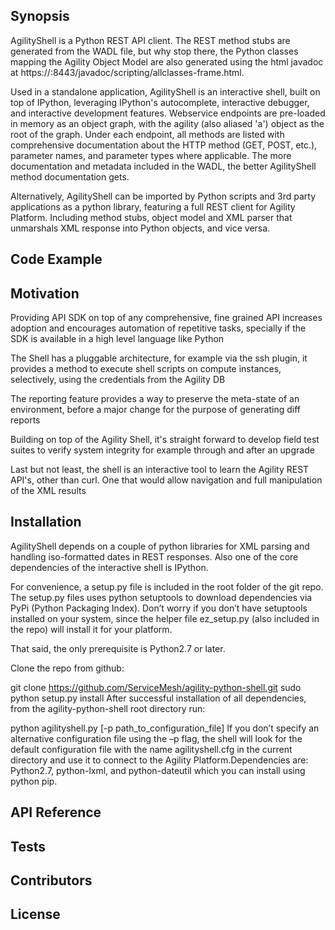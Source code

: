 ## Synopsis

AgilityShell is a Python REST API client. The REST method stubs are generated from the WADL file, but why stop there, the Python classes mapping the Agility Object Model are also generated using the html javadoc at https://<HOST>:8443/javadoc/scripting/allclasses-frame.html.

Used in a standalone application, AgilityShell is an interactive shell, built on top of IPython, leveraging IPython's autocomplete, interactive debugger, and interactive development features. Webservice endpoints are pre-loaded in memory as an object graph, with the agility (also aliased 'a') object as the root of the graph. Under each endpoint, all methods are listed with comprehensive documentation about the HTTP method (GET, POST, etc.), parameter names, and parameter types where applicable. The more documentation and metadata included in the WADL, the better AgilityShell method documentation gets.

Alternatively, AgilityShell can be imported by Python scripts and 3rd party applications as a python library, featuring a full REST client for Agility Platform. Including method stubs, object model and XML parser that unmarshals XML response into Python objects, and vice versa.


## Code Example


## Motivation

Providing API SDK on top of any comprehensive, fine grained API increases adoption and encourages automation of repetitive tasks, specially if the SDK is available in a high level language like Python

The Shell has a pluggable architecture, for example via the ssh plugin, it provides a method to execute shell scripts on compute instances, selectively, using the credentials from the Agility DB

The reporting feature provides a way to preserve the meta-state of an environment, before a major change for the purpose of generating diff reports

Building on top of the Agility Shell, it's straight forward to develop field test suites to verify system integrity for example through and after an upgrade

Last but not least, the shell is an interactive tool to learn the Agility REST API's, other than curl. One that would allow navigation and  full manipulation of the XML results

## Installation

AgilityShell depends on a couple of python libraries for XML parsing and handling iso-formatted dates in REST responses. Also one of the core dependencies of the interactive shell is IPython.

For convenience, a setup.py file is included in the root folder of the git repo. The setup.py files uses python setuptools to download dependencies via PyPi (Python Packaging Index). Don’t worry if you don’t have setuptools installed on your system, since the helper file ez_setup.py (also included in the repo) will install it for your platform.

That said, the only prerequisite is Python2.7 or later.

Clone the repo from github:

git clone https://github.com/ServiceMesh/agility-python-shell.git
sudo python setup.py install
After successful installation of all dependencies, from the agility-python-shell root directory run:

python agilityshell.py [-p path_to_configuration_file]
If you don’t specify an alternative configuration file using the –p flag, the shell will look for the default configuration file with the name agilityshell.cfg in the current directory and use it to connect to the Agility Platform.Dependencies are: Python2.7, python-lxml, and python-dateutil which you can install using python pip.

## API Reference


## Tests


## Contributors


## License